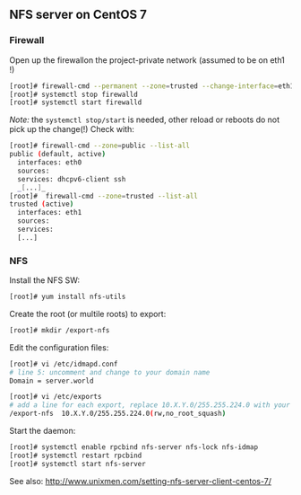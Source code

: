 ## NFS server on CentOS 7

### Firewall

Open up the firewallon the project-private network (assumed to be on eth1 !)
```sh
[root]# firewall-cmd --permanent --zone=trusted --change-interface=eth1
[root]# systemctl stop firewalld
[root]# systemctl start firewalld
```
_Note:_ the `systemctl stop/start` is needed, other reload or reboots do not pick up the change(!)
Check with:
```sh
[root]# firewall-cmd --zone=public --list-all
public (default, active)
  interfaces: eth0
  sources: 
  services: dhcpv6-client ssh
  _[...]_
[root]#  firewall-cmd --zone=trusted --list-all
trusted (active)
  interfaces: eth1
  sources: 
  services:
  [...]
```

### NFS

Install the NFS SW:
```sh
[root]# yum install nfs-utils
```

Create the root (or multile roots) to export:
```sh
[root]# mkdir /export-nfs
```

Edit the configuration files:
```sh
[root]# vi /etc/idmapd.conf
# line 5: uncomment and change to your domain name
Domain = server.world

[root]# vi /etc/exports
# add a line for each export, replace 10.X.Y.0/255.255.224.0 with your project's private network address and mask
/export-nfs  10.X.Y.0/255.255.224.0(rw,no_root_squash)
```

Start the daemon:
```sh
[root]# systemctl enable rpcbind nfs-server nfs-lock nfs-idmap
[root]# systemctl restart rpcbind
[root]# systemctl start nfs-server
```

See also: http://www.unixmen.com/setting-nfs-server-client-centos-7/